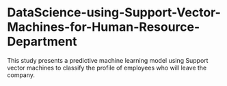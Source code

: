 # DataScience-using-Support-Vector-Machines-for-Human-Resource-Department
This study presents a predictive machine learning model using Support vector machines to classify the profile of employees who will leave the company.

